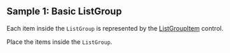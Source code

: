 ## Sample 1: Basic ListGroup

Each item inside the `ListGroup` is represented by the [ListGroupItem](~/controls/bootstrap/ListGroupItem) control.

Place the items inside the `ListGroup`.
